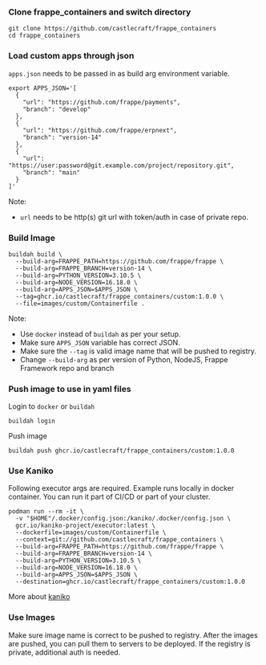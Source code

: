 ### Clone frappe_containers and switch directory

```shell
git clone https://github.com/castlecraft/frappe_containers
cd frappe_containers
```

### Load custom apps through json

`apps.json` needs to be passed in as build arg environment variable.

```shell
export APPS_JSON='[
  {
    "url": "https://github.com/frappe/payments",
    "branch": "develop"
  },
  {
    "url": "https://github.com/frappe/erpnext",
    "branch": "version-14"
  },
  {
    "url": "https://user:password@git.example.com/project/repository.git",
    "branch": "main"
  }
]'
```

Note:

- `url` needs to be http(s) git url with token/auth in case of private repo.

### Build Image

```shell
buildah build \
  --build-arg=FRAPPE_PATH=https://github.com/frappe/frappe \
  --build-arg=FRAPPE_BRANCH=version-14 \
  --build-arg=PYTHON_VERSION=3.10.5 \
  --build-arg=NODE_VERSION=16.18.0 \
  --build-arg=APPS_JSON=$APPS_JSON \
  --tag=ghcr.io/castlecraft/frappe_containers/custom:1.0.0 \
  --file=images/custom/Containerfile .
```

Note:

- Use `docker` instead of `buildah` as per your setup.
- Make sure `APPS_JSON` variable has correct JSON.
- Make sure the `--tag` is valid image name that will be pushed to registry.
- Change `--build-arg` as per version of Python, NodeJS, Frappe Framework repo and branch

### Push image to use in yaml files

Login to `docker` or `buildah`

```shell
buildah login
```

Push image

```shell
buildah push ghcr.io/castlecraft/frappe_containers/custom:1.0.0
```

### Use Kaniko

Following executor args are required. Example runs locally in docker container.
You can run it part of CI/CD or part of your cluster.

```shell
podman run --rm -it \
  -v "$HOME"/.docker/config.json:/kaniko/.docker/config.json \
  gcr.io/kaniko-project/executor:latest \
  --dockerfile=images/custom/Containerfile \
  --context=git://github.com/castlecraft/frappe_containers \
  --build-arg=FRAPPE_PATH=https://github.com/frappe/frappe \
  --build-arg=FRAPPE_BRANCH=version-14 \
  --build-arg=PYTHON_VERSION=3.10.5 \
  --build-arg=NODE_VERSION=16.18.0 \
  --build-arg=APPS_JSON=$APPS_JSON \
  --destination=ghcr.io/castlecraft/frappe_containers/custom:1.0.0
```

More about [kaniko](https://github.com/GoogleContainerTools/kaniko)

### Use Images

Make sure image name is correct to be pushed to registry. After the images are pushed, you can pull them to servers to be deployed. If the registry is private, additional auth is needed.
